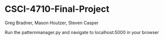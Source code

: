 # CSCI-4710-Final-Project

Greg Bradner, Mason Houtzer, Steven Casper

Run the patternmanager.py and navigate to localhost:5000 in your browser
